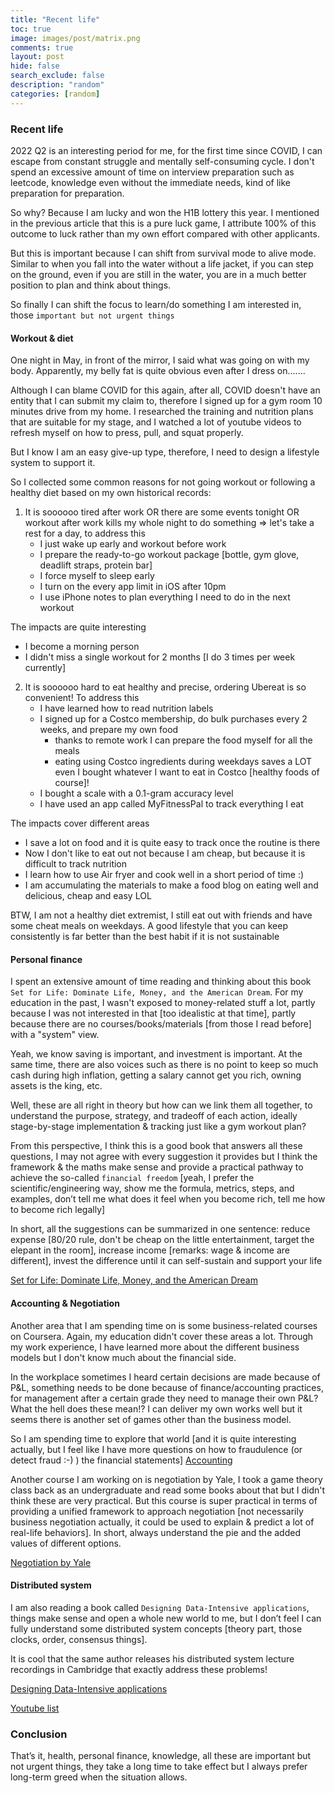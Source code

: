 ```yaml
---
title: "Recent life"
toc: true
image: images/post/matrix.png
comments: true
layout: post
hide: false
search_exclude: false
description: "random"
categories: [random]
---
```


### Recent life
2022 Q2 is an interesting period for me, for the first time since COVID, I can escape from constant struggle and mentally self-consuming cycle. I don't spend an excessive amount of time on interview preparation such as leetcode, knowledge even without the immediate needs, kind of like preparation for preparation.

So why? Because I am lucky and won the H1B lottery this year. I mentioned in the previous article that this is a pure luck game, I attribute 100% of this outcome to luck rather than my own effort compared with other applicants.

But this is important because I can shift from survival mode to alive mode. Similar to when you fall into the water without a life jacket, if you can step on the ground, even if you are still in the water, you are in a much better position to plan and think about things.

So finally I can shift the focus to learn/do something I am interested in, those `important but not urgent things`

#### Workout & diet
One night in May, in front of the mirror, I said what was going on with my body. Apparently, my belly fat is quite obvious even after I dress on.......

Although I can blame COVID for this again, after all, COVID doesn't have an entity that I can submit my claim to, therefore I signed up for a gym room 10 minutes drive from my home. I researched the training and nutrition plans that are suitable for my stage, and I watched a lot of youtube videos to refresh myself on how to press, pull, and squat properly.

But I know I am an easy give-up type, therefore, I need to design a lifestyle system to support it.

So I collected some common reasons for not going workout or following a healthy diet based on my own historical records:

1. It is soooooo tired after work OR there are some events tonight OR workout after work kills my whole night to do something => let's take a rest for a day, to address this
   - I just wake up early and workout before work
   - I prepare the ready-to-go workout package [bottle, gym glove, deadlift straps, protein bar]
   - I force myself to sleep early
   - I turn on the every app limit in iOS after 10pm
   - I use iPhone notes to plan everything I need to do in the next workout

The impacts are quite interesting
   - I become a morning person
   - I didn't miss a single workout for 2 months [I do 3 times per week currently]

2. It is soooooo hard to eat healthy and precise, ordering Ubereat is so convenient! To address this
   - I have learned how to read nutrition labels
   - I signed up for a Costco membership, do bulk purchases every 2 weeks, and prepare my own food
       - thanks to remote work I can prepare the food myself for all the meals
       - eating using Costco ingredients during weekdays saves a LOT even I bought whatever I want to eat in Costco [healthy foods of course]!
   - I bought a scale with a 0.1-gram accuracy level
   - I have used an app called MyFitnessPal to track everything I eat

The impacts cover different areas
   - I save a lot on food and it is quite easy to track once the routine is there
   - Now I don't like to eat out not because I am cheap, but because it is difficult to track nutrition
   - I learn how to use Air fryer and cook well in a short period of time :)
   - I am accumulating the materials to make a food blog on eating well and delicious, cheap and easy LOL

BTW, I am not a healthy diet extremist, I still eat out with friends and have some cheat meals on weekdays. A good lifestyle that you can keep consistently is far better than the best habit if it is not sustainable

#### Personal finance
I spent an extensive amount of time reading and thinking about this book `Set for Life: Dominate Life, Money, and the American Dream`. For my education in the past, I wasn't exposed to money-related stuff a lot, partly because I was not interested in that [too idealistic at that time], partly because there are no courses/books/materials [from those I read before] with a "system" view.

Yeah, we know saving is important, and investment is important. At the same time, there are also voices such as there is no point to keep so much cash during high inflation, getting a salary cannot get you rich, owning assets is the king, etc.

Well, these are all right in theory but how can we link them all together, to understand the purpose, strategy, and tradeoff of each action, ideally stage-by-stage implementation & tracking just like a gym workout plan?

From this perspective, I think this is a good book that answers all these questions, I may not agree with every suggestion it provides but I think the framework & the maths make sense and provide a practical pathway to achieve the so-called `financial freedom` [yeah, I prefer the scientific/engineering way, show me the formula, metrics, steps, and examples, don’t tell me what does it feel when you become rich, tell me how to become rich legally]

In short, all the suggestions can be summarized in one sentence: reduce expense [80/20 rule, don't be cheap on the little entertainment, target the elepant in the room], increase income [remarks: wage & income are different], invest the difference until it can self-sustain and support your life

[Set for Life: Dominate Life, Money, and the American Dream](https://www.amazon.com/Set-Life-Dominate-American-Dream/dp/0997584718)

#### Accounting & Negotiation
Another area that I am spending time on is some business-related courses on Coursera. Again, my education didn't cover these areas a lot. Through my work experience, I have learned more about the different business models but I don't know much about the financial side.

In the workplace sometimes I heard certain decisions are made because of P&L, something needs to be done because of finance/accounting practices, for management after a certain grade they need to manage their own P&L? What the hell does these mean!? I can deliver my own works well but it seems there is another set of games other than the business model.

So I am spending time to explore that world [and it is quite interesting actually, but I feel like I have more questions on how to fraudulence (or detect fraud :-) ) the financial statements]
[Accounting](https://www.coursera.org/learn/financial-accounting)

Another course I am working on is negotiation by Yale, I took a game theory class back as an undergraduate and read some books about that but I didn't think these are very practical. But this course is super practical in terms of providing a unified framework to approach negotiation [not necessarily business negotiation actually, it could be used to explain & predict a lot of real-life behaviors]. In short, always understand the pie and the added values of different options.

[Negotiation by Yale](https://www.coursera.org/learn/negotiation)
#### Distributed system
I am also reading a book called `Designing Data-Intensive applications`, things make sense and open a whole new world to me, but I don’t feel I can fully understand some distributed system concepts [theory part, those clocks, order, consensus things].

It is cool that the same author releases his distributed system lecture recordings in Cambridge that exactly address these problems!

[Designing Data-Intensive applications](https://www.amazon.com/Designing-Data-Intensive-Applications-Reliable-Maintainable/dp/1449373321)

[Youtube list](https://www.youtube.com/playlist?list=PLeKd45zvjcDFUEv_ohr_HdUFe97RItdiB)

### Conclusion
That’s it, health, personal finance, knowledge, all these are important but not urgent things, they take a long time to take effect but I always prefer long-term greed when the situation allows.

